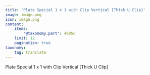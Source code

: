 ```yaml
---
title: 'Plate Special 1 x 1 with Clip Vertical [Thick U Clip]'
image: image.png
icon: image.png
content:
    items:
        '@taxonomy.part': 4085c
    limit: 12
    pagination: true
taxonomy:
    tag: translate
---
```


Plate Special 1 x 1 with Clip Vertical [Thick U Clip]
